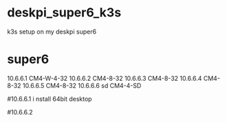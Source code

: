 # deskpi_super6_k3s
k3s setup on my deskpi super6

# super6

10.6.6.1 CM4-W-4-32 
10.6.6.2 CM4-8-32 
10.6.6.3 CM4-8-32 
10.6.6.4 CM4-8-32 
10.6.6.5 CM4-8-32 
10.6.6.6 sd CM4-4-SD

#10.6.6.1 i
nstall 64bit desktop

#10.6.6.2
